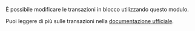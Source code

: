 È possibile modificare le transazioni in blocco utilizzando questo modulo.

Puoi leggere di più sulle transazioni nella [documentazione ufficiale](https://firefly-iii.readthedocs.io/en/latest/concepts/transactions.html).